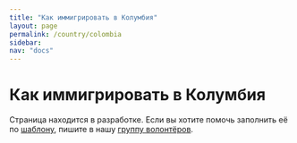 ```yaml
---
title: "Как иммигрировать в Колумбия"
layout: page
permalink: /country/colombia
sidebar:
nav: "docs"
---
```


# Как иммигрировать в Колумбия

Страница находится в разработке. Если вы хотите помочь заполнить её по [шаблону](/template), пишите в нашу [группу волонтёров](https://t.me/+FHi3FnJaoWJkMDAx).
